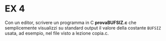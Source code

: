 # EX 4
Con un editor, scrivere un programma in C **provaBUFSIZ.c** che semplicemente visualizzi su standard output il
valore della costante `BUFSIZ` usata, ad esempio, nel file visto a lezione copia.c.